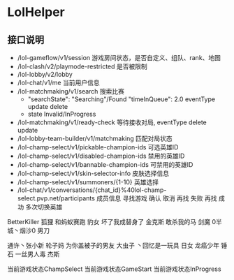 # LolHelper

## 接口说明

- /lol-gameflow/v1/session 游戏房间状态，是否自定义、组队、rank、地图
- /lol-clash/v2/playmode-restricted 是否被限制
- /lol-lobby/v2/lobby
- /lol-chat/v1/me   当前用户信息
- /lol-matchmaking/v1/search 搜索比赛
  - "searchState": "Searching"/Found "timeInQueue": 2.0 eventType update delete
  - state Invalid/InProgress
- /lol-matchmaking/v1/ready-check 等待接收对局, eventType delete update
- /lol-lobby-team-builder/v1/matchmaking 匹配对局状态
- /lol-champ-select/v1/pickable-champion-ids 可选英雄ID
- /lol-champ-select/v1/disabled-champion-ids 禁用的英雄ID
- /lol-champ-select/v1/bannable-champion-ids 可禁用的英雄ID
- /lol-champ-select/v1/skin-selector-info 皮肤选择信息
- /lol-champ-select/v1/summoners/{1-10} 英雄选择
- /lol-chat/v1/conversations/{chat_id}%40lol-champ-select.pvp.net/participants 成员信息
寻找游戏
确认
取消
再找
失败
再找
成功
多次切换英雄

BetterKiller 狐狸
和蚂蚁赛跑 豹女
坏了我成替身了 金克斯
敢杀我的马  剑魔
0半城丶烟沙0 男刀

通许丶张小新 轮子妈
为你盖被子的男友 大虫子
丶回忆是一玩具 日女
龙癌少年 锤石
一丝男人毒 杰斯

当前游戏状态ChampSelect
当前游戏状态GameStart
当前游戏状态InProgress
